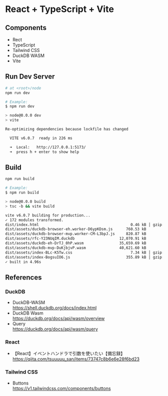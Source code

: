 # React + TypeScript + Vite

## Components

* Rect
* TypeScript
* Tailwind CSS
* DuckDB WASM
* Vite


## Run Dev Server

```bash
# at <root>/node
npm run dev
```

```bash
# Example:
$ npm run dev

> node@0.0.0 dev
> vite

Re-optimizing dependencies because lockfile has changed

  VITE v6.0.7  ready in 226 ms

  ➜  Local:   http://127.0.0.1:5173/
  ➜  press h + enter to show help
```


## Build

```bash
npm run build
```

```bash
# Example:
$ npm run build

> node@0.0.0 build
> tsc -b && vite build

vite v6.0.7 building for production...
✓ 172 modules transformed.
dist/index.html                                         0.46 kB │ gzip:  0.30 kB
dist/assets/duckdb-browser-eh.worker-D6ypKDsm.js      760.53 kB
dist/assets/duckdb-browser-mvp.worker-CM-L3bpJ.js     820.87 kB
dist/assets/rfc-Y23NUqIM.duckdb                    12,070.91 kB
dist/assets/duckdb-eh-DrTJ_0hP.wasm                35,659.69 kB
dist/assets/duckdb-mvp-DuKjbjvP.wasm               40,621.60 kB
dist/assets/index-BLc-K5Tw.css                          7.34 kB │ gzip:  2.09 kB
dist/assets/index-BogsuIO6.js                         355.89 kB │ gzip: 95.05 kB
✓ built in 4.96s
```


## References

### DuckDB

* DuckDB-WASM  
  https://shell.duckdb.org/docs/index.html
* DuckDB Wasm  
  https://duckdb.org/docs/api/wasm/overview
* Query  
  https://duckdb.org/docs/api/wasm/query

### React

* 【React】イベントハンドラで引数を使いたい【備忘録】  
  https://qiita.com/tsuuuuu_san/items/73747c8b6e6e28f6bd23

### Tailwind CSS

* Buttons  
  https://v1.tailwindcss.com/components/buttons
